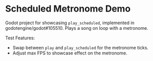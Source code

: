 # Scheduled Metronome Demo

Godot project for showcasing `play_scheduled`, implemented in godotengine/godot#105510. Plays a song on loop with a metronome.

Test Features:

- Swap between `play` and `play_scheduled` for the metronome ticks.
- Adjust max FPS to showcase effect on the metronome.
